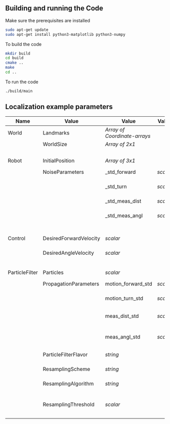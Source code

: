 
## Building and running the Code
Make sure the prerequisites are installed
```bash
sudo apt-get update
sudo apt-get install python3-matplotlib python3-numpy
```
To build the code
```bash
mkdir build
cd build
cmake ..
make 
cd ..
```

To run the code
```bash
./build/main
```

## Localization example parameters
Name          | Value        | Value                     | Value |Explanation
------------- | -------------|---------------------------|-------| ---------------------------
World         | Landmarks    | _Array of Coordinate-arrays_|&nbsp; | Location of each landmark
&nbsp;        | WorldSize    | _Array of 2x1_              |&nbsp; |Size of the simulated world 
&nbsp;        | &nbsp;        |  &nbsp;                    |&nbsp; | &nbsp;
Robot         | InitialPosition| _Array of 3x1_            |&nbsp; | Initial location of the robot
&nbsp;        | NoiseParameters| \_std\_forward          |_scalar_| stand. dev. of noise on forward movement
&nbsp;        | &nbsp;         | \_std\_turn             |_scalar_| stand. dev. of noise on angular movement
&nbsp;        | &nbsp;         | \_std\_meas\_dist       |_scalar_| stand. dev. of noise on angular movement
&nbsp;        | &nbsp;         | \_std\_meas\_angl       |_scalar_| stand. dev. of noise on angular movement
&nbsp;        | &nbsp;        |  &nbsp;                  |&nbsp;| &nbsp;
Control       | DesiredForwardVelocity | _scalar_          |&nbsp;| approx. distance driven every timestep
&nbsp;        | DesiredAngleVelocity	 | _scalar_          |&nbsp;| approx. angle turned every timestep
&nbsp;        | &nbsp;        |  &nbsp;                  |&nbsp;| &nbsp;
ParticleFilter| Particles     |  _scalar_                  |&nbsp;| number of Particles at t = 0
&nbsp;        | PropagationParameters| motion_forward_std|_scalar_| stand. dev. on forward movement in propagation
&nbsp;        | &nbsp;               | motion_turn_std   |_scalar_| stand. dev. on turn movement in propagation
&nbsp;        | &nbsp;               | meas_dist_std	   |_scalar_| stand. dev. on distance measurement in likelihood computation
&nbsp;        | &nbsp;               | meas_angl_std		 |_scalar_| stand. dev. on angular measurement in likelihood computation
&nbsp;        | ParticleFilterFlavor | _string_          |&nbsp;|   Choose from {"Conventional", "Adaptive"} 
&nbsp;        | ResamplingScheme		 | _string_          |&nbsp;|   Choose from {"Always", "effectiveParticleThreshold"}
&nbsp;        | ResamplingAlgorithm	 | _string_          |&nbsp;|   Choose from {"Multinomial", "Stratified"}
&nbsp;        | ResamplingThreshold	 | _scalar_          |&nbsp;|   Paramater in effectiveParticleThreshold resampling scheme. Set between 0 and 1.
